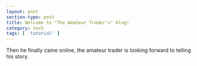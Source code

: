 ```yaml
---
layout: post
section-type: post
title: Welcome to "The Amateur Trader's" blog!
category: tech
tags: [ 'tutorial' ]
---
```


Then he finally came online, the amateur trader is looking forward to telling his story.
